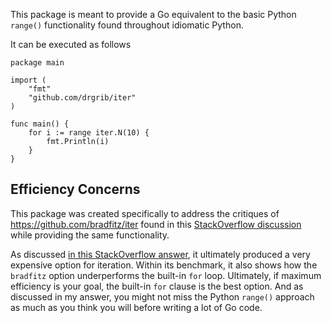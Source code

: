 This package is meant to provide a Go equivalent to the basic Python `range()` functionality found throughout idiomatic Python.

It can be executed as follows

```
package main

import (
	"fmt"
	"github.com/drgrib/iter"
)

func main() {
	for i := range iter.N(10) {
		fmt.Println(i)
	}
}
```

## Efficiency Concerns

This package was created specifically to address the critiques of https://github.com/bradfitz/iter found in this [StackOverflow discussion](http://stackoverflow.com/questions/21950244/is-there-a-way-to-iterate-over-a-range-of-integers-in-golang) while providing the same functionality.

As discussed [in this StackOverflow answer](http://stackoverflow.com/a/43192236/130427), it ultimately produced a very expensive option for iteration. Within its benchmark, it also shows how the `bradfitz` option underperforms the built-in `for` loop. Ultimately, if maximum efficiency is your goal, the built-in `for` clause is the best option. And as discussed in my answer, you might not miss the Python `range()` approach as much as you think you will before writing a lot of Go code. 